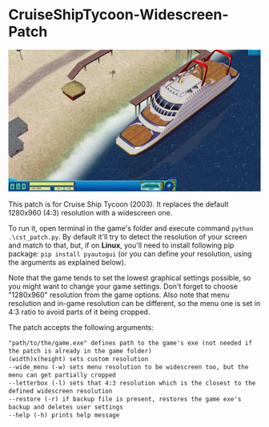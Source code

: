 # CruiseShipTycoon-Widescreen-Patch

![Cruise Ship Tycoon, 1920x1080](images/cst_1920x1080.jpg)

This patch is for Cruise Ship Tycoon (2003). It replaces the default 1280x960 (4:3) resolution with a widescreen one.

To run it, open terminal in the game's folder and execute command `python .\cst_patch.py`. By default it'll try to detect the resolution of your screen and match to that, but, if on **Linux**, you'll need to install following pip package: `pip install pyautogui` (or you can define your resolution, using the arguments as explained below).

Note that the game tends to set the lowest graphical settings possible, so you might want to change your game settings. Don't forget to choose "1280x960" resolution from the game options. Also note that menu resolution and in-game resolution can be different, so the menu one is set in 4:3 ratio to avoid parts of it being cropped.

The patch accepts the following arguments:

    "path/to/the/game.exe" defines path to the game's exe (not needed if the patch is already in the game folder)
    (width)x(height) sets custom resolution
    --wide_menu (-w) sets menu resolution to be widescreen too, but the menu can get partially cropped
    --letterbox (-l) sets that 4:3 resolution which is the closest to the defined widescreen resolution
    --restore (-r) if backup file is present, restores the game exe's backup and deletes user settings
    --help (-h) prints help message
